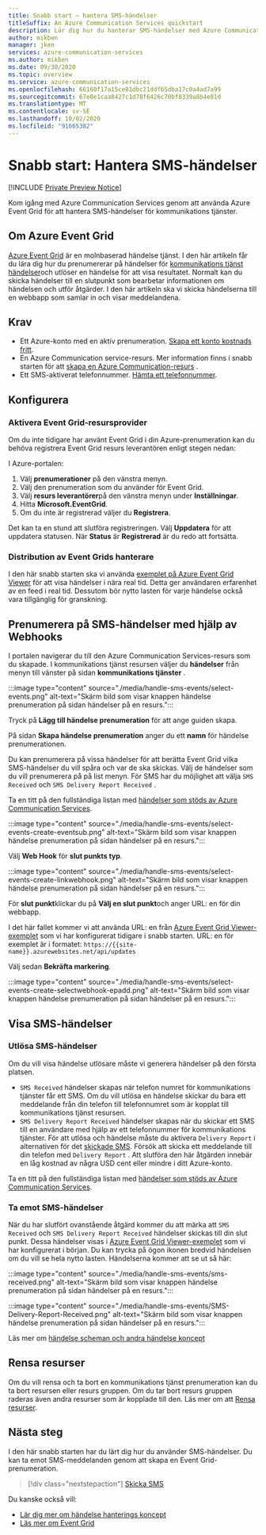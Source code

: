 ```yaml
---
title: Snabb start – hantera SMS-händelser
titleSuffix: An Azure Communication Services quickstart
description: Lär dig hur du hanterar SMS-händelser med Azure Communication Services.
author: mikben
manager: jken
services: azure-communication-services
ms.author: mikben
ms.date: 09/30/2020
ms.topic: overview
ms.service: azure-communication-services
ms.openlocfilehash: 66160f17a15ce81dbc21ddf65dba17c0a4ad7a99
ms.sourcegitcommit: 67e8e1caa8427c1d78f6426c70bf8339a8b4e01d
ms.translationtype: MT
ms.contentlocale: sv-SE
ms.lasthandoff: 10/02/2020
ms.locfileid: "91665382"
---
```

# <a name="quickstart-handle-sms-events"></a>Snabb start: Hantera SMS-händelser

[!INCLUDE [Private Preview Notice](../../includes/private-preview-include.md)]

Kom igång med Azure Communication Services genom att använda Azure Event Grid för att hantera SMS-händelser för kommunikations tjänster. 

## <a name="about-azure-event-grid"></a>Om Azure Event Grid

[Azure Event Grid](https://docs.microsoft.com/azure/event-grid/overview) är en molnbaserad händelse tjänst. I den här artikeln får du lära dig hur du prenumererar på händelser för [kommunikations tjänst händelser](../../concepts/event-handling.md)och utlöser en händelse för att visa resultatet. Normalt kan du skicka händelser till en slutpunkt som bearbetar informationen om händelsen och utför åtgärder. I den här artikeln ska vi skicka händelserna till en webbapp som samlar in och visar meddelandena.

## <a name="prerequisites"></a>Krav
- Ett Azure-konto med en aktiv prenumeration. [Skapa ett konto kostnads fritt](https://azure.microsoft.com/free/?WT.mc_id=A261C142F). 
- En Azure Communication service-resurs. Mer information finns i snabb starten för att [skapa en Azure Communication-resurs](../create-communication-resource.md) .
- Ett SMS-aktiverat telefonnummer. [Hämta ett telefonnummer](./get-phone-number.md).

## <a name="setting-up"></a>Konfigurera

### <a name="enable-event-grid-resource-provider"></a>Aktivera Event Grid-resursprovider

Om du inte tidigare har använt Event Grid i din Azure-prenumeration kan du behöva registrera Event Grid resurs leverantören enligt stegen nedan:

I Azure-portalen:

1. Välj **prenumerationer** på den vänstra menyn.
2. Välj den prenumeration som du använder för Event Grid.
3. Välj **resurs leverantörer**på den vänstra menyn under **Inställningar**.
4. Hitta **Microsoft.EventGrid**.
5. Om du inte är registrerad väljer du **Registrera**. 

Det kan ta en stund att slutföra registreringen. Välj **Uppdatera** för att uppdatera statusen. När **Status** är **Registrerad** är du redo att fortsätta.

### <a name="event-grid-viewer-deployment"></a>Distribution av Event Grids hanterare

I den här snabb starten ska vi använda [exemplet på Azure Event Grid Viewer](https://docs.microsoft.com/samples/azure-samples/azure-event-grid-viewer/azure-event-grid-viewer/) för att visa händelser i nära real tid. Detta ger användaren erfarenhet av en feed i real tid. Dessutom bör nytto lasten för varje händelse också vara tillgänglig för granskning.  

## <a name="subscribe-to-the-sms-events-using-web-hooks"></a>Prenumerera på SMS-händelser med hjälp av Webhooks

I portalen navigerar du till den Azure Communication Services-resurs som du skapade. I kommunikations tjänst resursen väljer du **händelser** från menyn till vänster på sidan **kommunikations tjänster** .

:::image type="content" source="./media/handle-sms-events/select-events.png" alt-text="Skärm bild som visar knappen händelse prenumeration på sidan händelser på en resurs.":::

Tryck på **Lägg till händelse prenumeration** för att ange guiden skapa.

På sidan **Skapa händelse prenumeration** anger du ett **namn** för händelse prenumerationen.

Du kan prenumerera på vissa händelser för att berätta Event Grid vilka SMS-händelser du vill spåra och var de ska skickas. Välj de händelser som du vill prenumerera på på list menyn. För SMS har du möjlighet att välja `SMS Received` och `SMS Delivery Report Received` . 

Ta en titt på den fullständiga listan med [händelser som stöds av Azure Communication Services](../../concepts/event-handling.md).

:::image type="content" source="./media/handle-sms-events/select-events-create-eventsub.png" alt-text="Skärm bild som visar knappen händelse prenumeration på sidan händelser på en resurs.":::

Välj **Web Hook** för **slut punkts typ**. 

:::image type="content" source="./media/handle-sms-events/select-events-create-linkwebhook.png" alt-text="Skärm bild som visar knappen händelse prenumeration på sidan händelser på en resurs.":::

För **slut punkt**klickar du på **Välj en slut punkt**och anger URL: en för din webbapp.

I det här fallet kommer vi att använda URL: en från [Azure Event Grid Viewer-exemplet](https://docs.microsoft.com/samples/azure-samples/azure-event-grid-viewer/azure-event-grid-viewer/) som vi har konfigurerat tidigare i snabb starten. URL: en för exemplet är i formatet: `https://{{site-name}}.azurewebsites.net/api/updates`

Välj sedan **Bekräfta markering**.

:::image type="content" source="./media/handle-sms-events/select-events-create-selectwebhook-epadd.png" alt-text="Skärm bild som visar knappen händelse prenumeration på sidan händelser på en resurs.":::

## <a name="viewing-sms-events"></a>Visa SMS-händelser

### <a name="triggering-sms-events"></a>Utlösa SMS-händelser

Om du vill visa händelse utlösare måste vi generera händelser på den första platsen.

- `SMS Received` händelser skapas när telefon numret för kommunikations tjänster får ett SMS. Om du vill utlösa en händelse skickar du bara ett meddelande från din telefon till telefonnumret som är kopplat till kommunikations tjänst resursen.
- `SMS Delivery Report Received` händelser skapas när du skickar ett SMS till en användare med hjälp av ett telefonnummer för kommunikations tjänster. För att utlösa och händelse måste du aktivera `Delivery Report` i alternativen för det [skickade SMS](../telephony-sms/send.md). Försök att skicka ett meddelande till din telefon med `Delivery Report` . Att slutföra den här åtgärden innebär en låg kostnad av några USD cent eller mindre i ditt Azure-konto.

Ta en titt på den fullständiga listan med [händelser som stöds av Azure Communication Services](../../concepts/event-handling.md).

### <a name="receiving-sms-events"></a>Ta emot SMS-händelser

När du har slutfört ovanstående åtgärd kommer du att märka att  `SMS Received` och `SMS Delivery Report Received` händelser skickas till din slut punkt. Dessa händelser visas i [Azure Event Grid Viewer-exemplet](https://docs.microsoft.com/samples/azure-samples/azure-event-grid-viewer/azure-event-grid-viewer/) som vi har konfigurerat i början. Du kan trycka på ögon ikonen bredvid händelsen om du vill se hela nytto lasten. Händelserna kommer att se ut så här:

:::image type="content" source="./media/handle-sms-events/sms-received.png" alt-text="Skärm bild som visar knappen händelse prenumeration på sidan händelser på en resurs.":::

:::image type="content" source="./media/handle-sms-events/SMS-Delivery-Report-Received.png" alt-text="Skärm bild som visar knappen händelse prenumeration på sidan händelser på en resurs.":::

Läs mer om [händelse scheman och andra händelse koncept](../../concepts/event-handling.md)

## <a name="clean-up-resources"></a>Rensa resurser

Om du vill rensa och ta bort en kommunikations tjänst prenumeration kan du ta bort resursen eller resurs gruppen. Om du tar bort resurs gruppen raderas även andra resurser som är kopplade till den. Läs mer om att [Rensa resurser](../create-communication-resource.md#clean-up-resources).

## <a name="next-steps"></a>Nästa steg

I den här snabb starten har du lärt dig hur du använder SMS-händelser. Du kan ta emot SMS-meddelanden genom att skapa en Event Grid-prenumeration.

> [!div class="nextstepaction"] 
> [Skicka SMS](../telephony-sms/send.md)

Du kanske också vill:

 - [Lär dig mer om händelse hanterings koncept](../../concepts/event-handling.md)
 - [Läs mer om Event Grid](https://docs.microsoft.com/azure/event-grid/overview)
